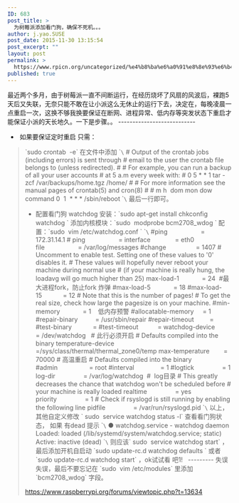 ```yaml
---
ID: 683
post_title: >
  为树莓派添加看门狗，确保不死机。。。
author: j.yao.SUSE
post_date: 2015-11-30 13:15:54
post_excerpt: ""
layout: post
permalink: >
  https://www.rpicn.org/uncategorized/%e4%b8%ba%e6%a0%91%e8%8e%93%e6%b4%be%e6%b7%bb%e5%8a%a0%e7%9c%8b%e9%97%a8%e7%8b%97%ef%bc%8c%e7%a1%ae%e4%bf%9d%e4%b8%8d%e6%ad%bb%e6%9c%ba%e3%80%82%e3%80%82%e3%80%82/
published: true
---
```

最近两个多月，由于树莓派一直不间断运行，在经历烧坏了风扇的风波后，裸跑5天后又失联，无奈只能不敢在让小派这么无休止的运行下去，决定在，每晚凌晨一点重启一次，这换不够我换要保证在断网、进程异常、低内存等突发状态下重启才能保证小派的天长地久。一下是步骤。。<!--more--> --------------------------- 

*    如果要保证定时重启 只需：

> \`sudo crontab  -e\` 在文件中添加 \``\` # Output of the crontab jobs (including errors) is sent through # email to the user the crontab file belongs to (unless redirected). # # For example, you can run a backup of all your user accounts # at 5 a.m every week with: # 0 5 * * 1 tar -zcf /var/backups/home.tgz /home/ # # For more information see the manual pages of crontab(5) and cron(8) # # m h  dom mon dow   command 0  1  * * * /sbin/reboot \``\` 最后一行即可。 
> *   配置看门狗 watchdog 安装：\`sudo apt-get install chkconfig watchdog \` 添加内核模块：\`sudo  modprobe bcm2708_wdog \` 配置：\`sudo  vim /etc/watchdog.conf \` \``\` #ping                   = 172.31.14.1 # ping                   = interface              = eth0 file                   = /var/log/messages #change                 = 1407 # Uncomment to enable test. Setting one of these values to '0' disables it. # These values will hopefully never reboot your machine during normal use # (if your machine is really hung, the loadavg will go much higher than 25) max-load-1             = 24  #最大进程fork，防止fork 炸弹 #max-load-5             = 18 #max-load-15            = 12 # Note that this is the number of pages! # To get the real size, check how large the pagesize is on your machine. #min-memory             = 1    低内存预警 #allocatable-memory     = 1 #repair-binary          = /usr/sbin/repair #repair-timeout         = #test-binary            = #test-timeout           = watchdog-device        = /dev/watchdog   # 此行必须开启 # Defaults compiled into the binary temperature-device      =/sys/class/thermal/thermal_zone0/temp max-temperature        = 70000 # 高温重启 # Defaults compiled into the binary #admin                  = root #interval               = 1 #logtick                = 1 log-dir                = /var/log/watchdog  #  log目录 # This greatly decreases the chance that watchdog won't be scheduled before # your machine is really loaded realtime                = yes priority                = 1 # Check if rsyslogd is still running by enabling the following line pidfile                = /var/run/rsyslogd.pid \``\` 以上，其他自定义修改 \` sudo  service watchdog status -l\` 查看看门狗状态， 如果 有dead 提示 \``\` ● watchdog.service - watchdog daemon Loaded: loaded (/lib/systemd/system/watchdog.service; static) Active: inactive (dead) \``\` 则应该\` sudo  service watchdog start\` ，最后添加开机自启动 \`sudo update-rc.d watchdog defaults \` 或者\`sudo update-rc.d watchdog start\` ，ok试试看 吧1!   --------- 失误失误，最后不要忘记在 \`sudo  vim /etc/modules\` 里添加 \`bcm2708_wdog\` 字段。 
> 
> <https://www.raspberrypi.org/forums/viewtopic.php?t=13634>  